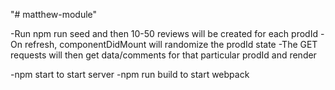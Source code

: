 "# matthew-module" 

-Run npm run seed and then 10-50 reviews will be created for each prodId
-On refresh, componentDidMount will randomize the prodId state
-The GET requests will then get data/comments for that particular prodId and render

-npm start to start server
-npm run build to start webpack